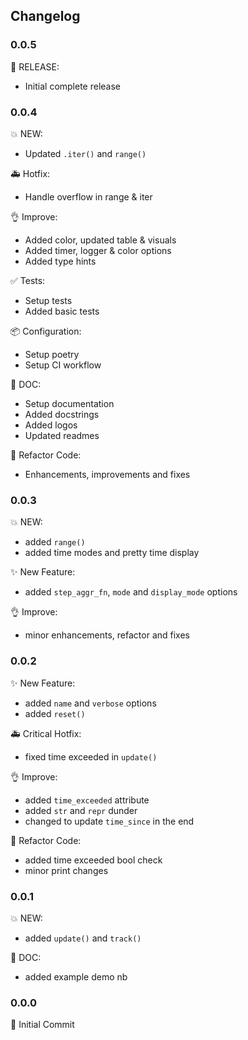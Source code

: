 ## Changelog

### 0.0.5

🚀 RELEASE:

- Initial complete release

### 0.0.4

💥 NEW:

- Updated `.iter()` and `range()`

🚑 Hotfix:

- Handle overflow in range & iter

👌 Improve:

- Added color, updated table & visuals
- Added timer, logger & color options
- Added type hints

✅ Tests:

- Setup tests
- Added basic tests

📦 Configuration:

- Setup poetry
- Setup CI workflow

📖 DOC:

- Setup documentation
- Added docstrings
- Added logos
- Updated readmes

🔨 Refactor Code:

- Enhancements, improvements and fixes

### 0.0.3

💥 NEW:

- added `range()`
- added time modes and pretty time display

✨ New Feature:

- added `step_aggr_fn`, `mode` and `display_mode` options

👌 Improve:

- minor enhancements, refactor and fixes

### 0.0.2

✨ New Feature:

- added `name` and `verbose` options
- added `reset()`

🚑 Critical Hotfix:

- fixed time exceeded in `update()`

👌 Improve:

- added `time_exceeded` attribute
- added `str` and `repr` dunder
- changed to update `time_since` in the end

🔨 Refactor Code:

- added time exceeded bool check
- minor print changes

### 0.0.1

💥 NEW:

- added `update()` and `track()`

📖 DOC:

- added example demo nb

### 0.0.0

🎉 Initial Commit
